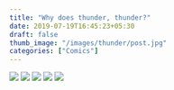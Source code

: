 ```yaml
---
title: "Why does thunder, thunder?"
date: 2019-07-19T16:45:23+05:30
draft: false
thumb_image: "/images/thunder/post.jpg"
categories: ["Comics"]
---
```


![](/images/thunder/Page_1.png)
![](/images/thunder/Page_2.png)
![](/images/thunder/Page_3.png)
![](/images/thunder/Page_4.png)
![](/images/thunder/Page_5.png)